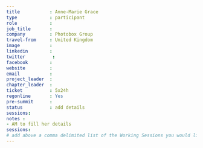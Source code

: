 ```yaml
---
title           : Anne-Marie Grace
type            : participant
role            :
job_title       :
company         : Photobox Group
travel-from     : United Kingdom
image           :
linkedin        :
twitter          :
facebook        :
website         :
email           :
project_leader  :
chapter_leader  :
ticket          : 5x24h
regonline       : Yes
pre-summit      :
status          : add details
sessions:
notes :
- AM to fill her details
sessions:
# add above a comma delimited list of the Working Sessions you would like to attend (use the session's title) e.g. sessions: Security Playbooks Diagrams, Hackathon Daily Sessions
---
```


<!-- put more details about participant here -->
